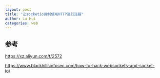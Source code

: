 ```yaml
---
layout: post
title: "让socketio强制使用HTTP进行连接"
author: Lu Hui
categories: web
---
```


## 参考

https://xz.aliyun.com/t/2572

https://www.blackhillsinfosec.com/how-to-hack-websockets-and-socket-io/
